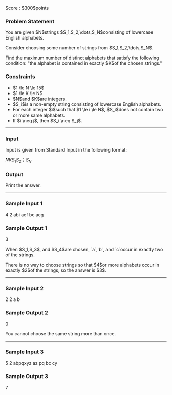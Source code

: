 
<div>

<span>

<span>

<p>
Score : $300$points
</p>

<div>

<section>

### **Problem Statement**

<p>
You are given $N$strings $S_1,S_2,\dots,S_N$consisting of lowercase English alphabets.
</p>

<p>
Consider choosing some number of strings from $S_1,S_2,\dots,S_N$.
</p>

<p>
Find the maximum number of distinct alphabets that satisfy the following condition: "the alphabet is contained in exactly $K$of the chosen strings."
</p>

</section>

</div>

<div>

<section>

### **Constraints**

<ul>

<li>
$1 \le N \le 15$
</li>

<li>
$1 \le K \le N$
</li>

<li>
$N$and $K$are integers.
</li>

<li>
$S_i$is a non-empty string consisting of lowercase English alphabets.
</li>

<li>
For each integer $i$such that $1 \le i \le N$, $S_i$does not contain two or more same alphabets.
</li>

<li>
If $i \neq j$, then $S_i \neq S_j$.
</li>

</ul>

</section>

</div>

---

<div>

<div>

<section>

### **Input**

<p>
Input is given from Standard Input in the following format:
</p>

<div>

$N$$K$$S_1$$S_2$$\vdots$$S_N$
</div>

</section>

</div>

<div>

<section>

### **Output**

<p>
Print the answer.
</p>

</section>

</div>

</div>

---

<div>

<section>

### **Sample Input 1**

<div>

4 2
abi
aef
bc
acg

</div>

</section>

</div>

<div>

<section>

### **Sample Output 1**

<div>

3

</div>

<p>
When $S_1,S_3$, and $S_4$are chosen, `a`,`b`, and `c`occur in exactly two of the strings.
</p>

<p>
There is no way to choose strings so that $4$or more alphabets occur in exactly $2$of the strings, so the answer is $3$.
</p>

</section>

</div>

---

<div>

<section>

### **Sample Input 2**

<div>

2 2
a
b

</div>

</section>

</div>

<div>

<section>

### **Sample Output 2**

<div>

0

</div>

<p>
You cannot choose the same string more than once.
</p>

</section>

</div>

---

<div>

<section>

### **Sample Input 3**

<div>

5 2
abpqxyz
az
pq
bc
cy

</div>

</section>

</div>

<div>

<section>

### **Sample Output 3**

<div>

7

</div>

</section>

</div>

</span>

</span>

</div>
